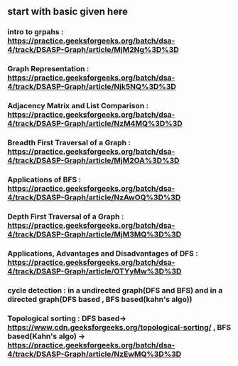 ## start with basic given here
### intro to grpahs : https://practice.geeksforgeeks.org/batch/dsa-4/track/DSASP-Graph/article/MjM2Ng%3D%3D
### Graph Representation : https://practice.geeksforgeeks.org/batch/dsa-4/track/DSASP-Graph/article/Njk5NQ%3D%3D
### Adjacency Matrix and List Comparison : https://practice.geeksforgeeks.org/batch/dsa-4/track/DSASP-Graph/article/NzM4MQ%3D%3D
### Breadth First Traversal of a Graph : https://practice.geeksforgeeks.org/batch/dsa-4/track/DSASP-Graph/article/MjM2OA%3D%3D
### Applications of BFS : https://practice.geeksforgeeks.org/batch/dsa-4/track/DSASP-Graph/article/NzAwOQ%3D%3D
### Depth First Traversal of a Graph : https://practice.geeksforgeeks.org/batch/dsa-4/track/DSASP-Graph/article/MjM3MQ%3D%3D
### Applications, Advantages and Disadvantages of DFS : https://practice.geeksforgeeks.org/batch/dsa-4/track/DSASP-Graph/article/OTYyMw%3D%3D
### cycle detection : in a undirected graph(DFS and BFS) and in a directed graph(DFS based , BFS based(kahn's algo))
### Topological sorting : DFS based-> https://www.cdn.geeksforgeeks.org/topological-sorting/ , BFS based(Kahn's algo) -> https://practice.geeksforgeeks.org/batch/dsa-4/track/DSASP-Graph/article/NzEwMQ%3D%3D
